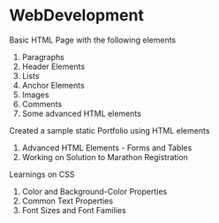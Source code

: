 # WebDevelopment

Basic HTML Page with the following elements
1) Paragraphs
2) Header Elements
3) Lists
4) Anchor Elements
5) Images
6) Comments
7) Some advanced HTML elements

Created a sample static Portfolio using HTML elements

1) Advanced HTML Elements - Forms and Tables
2) Working on Solution to Marathon Registration

Learnings on CSS
1) Color and Background-Color Properties
2) Common Text Properties
3) Font Sizes and Font Families
